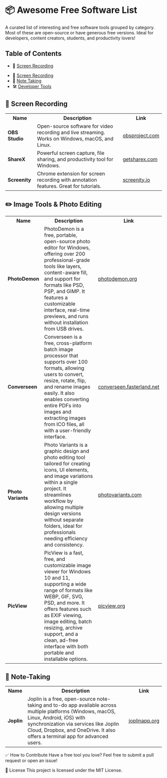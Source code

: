 # 📦 Awesome Free Software List

A curated list of interesting and free software tools grouped by category. Most of these are open-source or have generous free versions. Ideal for developers, content creators, students, and productivity lovers!

## Table of Contents

- 🎥 [Screen Recording](#screen-recording)
<!-- * [Branch and Merge](#Branch-merge) -->

<ul>
  <li>🎥 <a href="#screen-recording">Screen Recording</a></li>
  <li>📝 <a href="#note-taking">Note Taking</a></li>
  <li>🛠️ <a href="#developer-tools">Developer Tools</a></li>
</ul>

## 🎥 Screen Recording

<table>
  <tr>
    <th>Name</th>
    <th>Description</th>
    <th>Link</th>
  </tr>
  <tr>
    <td><strong>OBS Studio</strong></td>
    <td>Open-source software for video recording and live streaming. Works on Windows, macOS, and Linux.</td>
    <td><a href="https://obsproject.com">obsproject.com</a></td>
  </tr>
  <tr>
    <td><strong>ShareX</strong></td>
    <td>Powerful screen capture, file sharing, and productivity tool for Windows.</td>
    <td><a href="https://getsharex.com">getsharex.com</a></td>
  </tr>
	<tr>
    <td><strong>Screenity</strong></td>
    <td>Chrome extension for screen recording with annotation features. Great for tutorials.</td>
    <td><a href="https://screenity.io/en/">screenity.io</a></td>
  </tr>
</table>

## ✏️ Image Tools & Photo Editing

<table>
  <tr>
    <th>Name</th>
    <th>Description</th>
    <th>Link</th>
  </tr>
  <tr>
    <td><strong>PhotoDemon</strong></td>
    <td>PhotoDemon is a free, portable, open-source photo editor for Windows, offering over 200 professional-grade tools like layers, content-aware fill, and support for formats like PSD, PSP, and GIMP. It features a customizable interface, real-time previews, and runs without installation from USB drives.</td>
    <td><a href="https://photodemon.org/">photodemon.org</a></td>
  </tr>
  <tr>
    <td><strong>Converseen</strong></td>
    <td>Converseen is a free, cross-platform batch image processor that supports over 100 formats, allowing users to convert, resize, rotate, flip, and rename images easily. It also enables converting entire PDFs into images and extracting images from ICO files, all with a user-friendly interface.</td>
    <td><a href="https://converseen.fasterland.net/">converseen.fasterland.net</a></td>
  </tr>
	<tr>
    <td><strong>Photo Variants</strong></td>
    <td>Photo Variants is a graphic design and photo editing tool tailored for creating icons, UI elements, and image variations within a single project. It streamlines workflow by allowing multiple design versions without separate folders, ideal for professionals needing efficiency and consistency.</td>
    <td><a href="https://www.photovariants.com/">photovariants.com</a></td>
  </tr>
	<tr>
    <td><strong>PicView</strong></td>
    <td>PicView is a fast, free, and customizable image viewer for Windows 10 and 11, supporting a wide range of formats like WEBP, GIF, SVG, PSD, and more. It offers features such as EXIF viewing, image editing, batch resizing, archive support, and a clean, ad-free interface with both portable and installable options.</td>
    <td><a href="https://picview.org/  ">picview.org</a></td>
  </tr>
</table>


## 📝 Note-Taking


<table>
  <tr>
    <th>Name</th>
    <th>Description</th>
    <th>Link</th>
  </tr>
  <tr>
    <td><strong>Joplin</strong></td>
    <td>Joplin is a free, open-source note-taking and to-do app available across multiple platforms (Windows, macOS, Linux, Android, iOS) with synchronization via services like Joplin Cloud, Dropbox, and OneDrive. It also offers a terminal app for advanced users.</td>
    <td><a href="https://joplinapp.org/">joplinapp.org</a></td>
  </tr>
</table>

✅ How to Contribute
Have a free tool you love? Feel free to submit a pull request or open an issue!

📄 License
This project is licensed under the MIT License.

